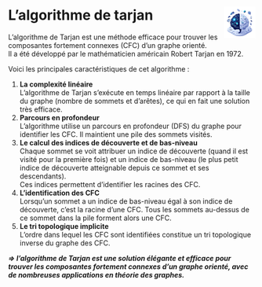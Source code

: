 # **L’algorithme de tarjan** <a href="../../"><img src="../../../assets/images/ai1.png" alt="Les intelligences artificielles" align="right" height="64px"></a>
L’algorithme de Tarjan est une méthode efficace pour trouver les composantes fortement connexes (CFC) d’un graphe orienté.  
Il a été développé par le mathématicien américain Robert Tarjan en 1972.

Voici les principales caractéristiques de cet algorithme :
1. **La complexité linéaire**  
   L’algorithme de Tarjan s’exécute en temps linéaire par rapport à la taille du graphe (nombre de sommets et d’arêtes), ce qui en fait une solution très efficace.
2. **Parcours en profondeur**  
   L’algorithme utilise un parcours en profondeur (DFS) du graphe pour identifier les CFC. Il maintient une pile des sommets visités.
3. **Le calcul des indices de découverte et de bas-niveau**  
   Chaque sommet se voit attribuer un indice de découverte (quand il est visité pour la première fois) et un indice de bas-niveau (le plus petit indice de découverte atteignable depuis ce sommet et ses descendants).  
   Ces indices permettent d’identifier les racines des CFC.
5. **L’identification des CFC**  
   Lorsqu’un sommet a un indice de bas-niveau égal à son indice de découverte, c’est la racine d’une CFC. Tous les sommets au-dessus de ce sommet dans la pile forment alors une CFC.
6. **Le tri topologique implicite**  
   L’ordre dans lequel les CFC sont identifiées constitue un tri topologique inverse du graphe des CFC.

_**⇒ l’algorithme de Tarjan est une solution élégante et efficace pour trouver les composantes fortement connexes d’un graphe orienté, avec de nombreuses applications en théorie des graphes.**_